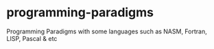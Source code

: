 # programming-paradigms
Programming Paradigms with some languages such as NASM, Fortran, LISP, Pascal &amp; etc
